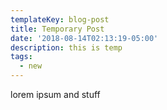 ```yaml
---
templateKey: blog-post
title: Temporary Post
date: '2018-08-14T02:13:19-05:00'
description: this is temp
tags:
  - new
---
```


lorem ipsum and stuff
